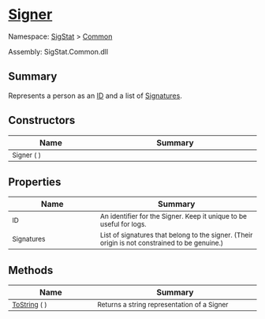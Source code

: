 # [Signer](./Signer.md)

Namespace: [SigStat]() > [Common](./README.md)

Assembly: SigStat.Common.dll

## Summary
Represents a person as an [ID](https://github.com/hargitomi97/sigstat/blob/master/docs/md/SigStat/Common/Signer.md) and a list of [Signatures](https://github.com/hargitomi97/sigstat/blob/master/docs/md/SigStat/Common/Signer.md).

## Constructors

| Name<a href="#"><img width=220></a> | Summary<a href="#"><img width=475></a> | 
| --- | --- | 
| <sub>Signer (  )</sub>| <sub></sub>| <br>


## Properties

| Name<a href="#"><img width=220></a> | Summary<a href="#"><img width=475></a> | 
| --- | --- | 
| <sub>ID</sub>| <sub>An identifier for the Signer. Keep it unique to be useful for logs.</sub>| <br>
| <sub>Signatures</sub>| <sub>List of signatures that belong to the signer.  (Their origin is not constrained to be genuine.)</sub>| <br>


## Methods

| Name<a href="#"><img width=220></a> | Summary<a href="#"><img width=475></a> | 
| --- | --- | 
| <sub>[ToString](./Methods/Signer-100663454.md) (  )</sub>| <sub>Returns a string representation of a Signer</sub>| <br>


